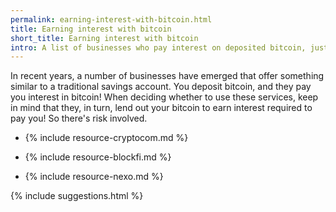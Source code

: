 ```yaml
---
permalink: earning-interest-with-bitcoin.html
title: Earning interest with bitcoin
short_title: Earning interest with bitcoin
intro: A list of businesses who pay interest on deposited bitcoin, just like a traditional savings account.
---
```


In recent years, a number of businesses have emerged that offer something similar to a traditional savings account. You deposit bitcoin, and they pay you interest in bitcoin! When deciding whether to use these services, keep in mind that they, in turn, lend out your bitcoin to earn interest required to pay you! So there's risk involved.

- {% include resource-cryptocom.md %}

- {% include resource-blockfi.md %}

- {% include resource-nexo.md %}

{% include suggestions.html %}
